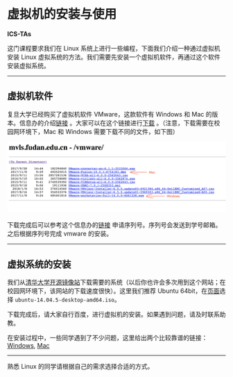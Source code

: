 # 虚拟机的安装与使用

**ICS-TAs**

这门课程要求我们在 Linux 系统上进行一些编程，下面我们介绍一种通过虚拟机安装 Linux 虚拟系统的方法。我们需要先安装一个虚拟机软件，再通过这个软件安装虚拟系统。

---

## 虚拟机软件

复旦大学已经购买了虚拟机软件 VMware，这款软件有 Windows 和 Mac 的版本。信息办的介绍[链接](http://www.ecampus.fudan.edu.cn/45/16/c2271a17686/page.htm) 。大家可以在这个链接进行[下载](http://mvls.fudan.edu.cn/vmware/) 。（注意，下载需要在校园网环境下，Mac 和 Windows 需要下载不同的文件，如下图）

<img src="images/vmdownld.png">

下载完成后可以参考这个信息办的[链接](http://www.ecampus.fudan.edu.cn/45/1b/c2272a17691/page.htm) 申请序列号。序列号会发送到学号邮箱。之后根据序列号完成 vmware 的安装。

---

## 虚拟系统的安装

我们从[清华大学开源镜像站](https://mirrors.tuna.tsinghua.edu.cn)下载需要的系统（以后你也许会多次用到这个网站；在校园网环境下，该网站的下载速度很快）。这里我们推荐 Ubuntu 64bit，在[页面](https://mirrors.tuna.tsinghua.edu.cn/ubuntu-releases/14.04.5/)选择 `ubuntu-14.04.5-desktop-amd64.iso`。

下载完成后，请大家自行百度，进行虚拟机的安装。如果遇到问题，请及时联系助教。

在安装过程中，一些同学遇到了不少问题，这里给出两个比较靠谱的链接：[Windows](<https://blog.csdn.net/stpeace/article/details/78598333>), [Mac](https://blog.csdn.net/jackjia2015/article/details/50757430)

---

熟悉 Linux 的同学请根据自己的需求选择合适的方式。
